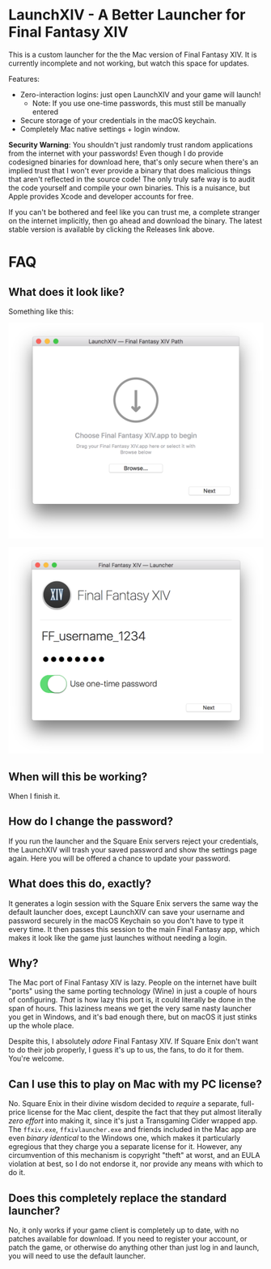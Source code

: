 # LaunchXIV - A Better Launcher for Final Fantasy XIV

This is a custom launcher for the the Mac version of Final Fantasy XIV. It is
currently incomplete and not working, but watch this space for updates.

Features:

- Zero-interaction logins: just open LaunchXIV and your game will launch!
  - Note: If you use one-time passwords, this must still be manually entered
- Secure storage of your credentials in the macOS keychain.
- Completely Mac native settings + login window.

**Security Warning**:
You shouldn't just randomly trust random applications from the internet with
your passwords! Even though I do provide codesigned binaries for download here,
that's only secure when there's an implied trust that I won't ever provide a
binary that does malicious things that aren't reflected in the source code! The
only truly safe way is to audit the code yourself and compile your own
binaries. This is a nuisance, but Apple provides Xcode and developer accounts
for free.

If you can't be bothered and feel like you can trust me, a complete stranger
on the internet implicitly, then go ahead and download the binary. The latest
stable version is available by clicking the Releases link above.

# FAQ

## What does it look like?

Something like this:

![Path Select Window](/Assets/SS1-Path.png)

![Login Window](/Assets/SS2-Login.png)

## When will this be working?

When I finish it.

## How do I change the password?

If you run the launcher and the Square Enix servers reject your credentials,
the LaunchXIV will trash your saved password and show the settings page again.
Here you will be offered a chance to update your password.

## What does this do, exactly?

It generates a login session with the Square Enix servers the same way the
default launcher does, except LaunchXIV can save your username and password
securely in the macOS Keychain so you don't have to type it every time. It
then passes this session to the main Final Fantasy app, which makes it look
like the game just launches without needing a login.

## Why?

The Mac port of Final Fantasy XIV is lazy. People on the internet have built
"ports" using the same porting technology (Wine) in just a couple of hours
of configuring. *That* is how lazy this port is, it could literally be done
in the span of hours. This laziness means we get the very same nasty launcher
you get in Windows, and it's bad enough there, but on macOS it just stinks up
the whole place.

Despite this, I absolutely *adore* Final Fantasy XIV. If Square Enix don't want
to do their job properly, I guess it's up to us, the fans, to do it for them.
You're welcome.

## Can I use this to play on Mac with my PC license?

No. Square Enix in their divine wisdom decided to *require* a separate, 
full-price license for the Mac client, despite the fact that they put almost
literally *zero effort* into making it, since it's just a Transgaming Cider
wrapped app. The `ffxiv.exe`, `ffxivlauncher.exe` and friends included in the
Mac app are even *binary identical* to the Windows one, which makes it
particularly egregious that they charge you a separate license for it. However,
any circumvention of this mechanism is copyright "theft" at worst, and an EULA
violation at best, so I do not endorse it, nor provide any means with which to
do it.

## Does this completely replace the standard launcher?

No, it only works if your game client is completely up to date, with no patches
available for download. If you need to register your account, or patch the
game, or otherwise do anything other than just log in and launch, you will need
to use the default launcher.
